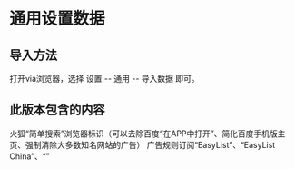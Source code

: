 # 通用设置数据

## 导入方法

打开via浏览器，选择 设置 -- 通用 -- 导入数据 即可。

## 此版本包含的内容

火狐“简单搜索”浏览器标识（可以去除百度“在APP中打开”、简化百度手机版主页、强制清除大多数知名网站的广告）
广告规则订阅“EasyList”、“EasyList China”、“”
